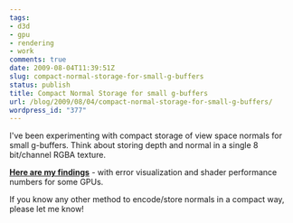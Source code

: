 ```yaml
---
tags:
- d3d
- gpu
- rendering
- work
comments: true
date: 2009-08-04T11:39:51Z
slug: compact-normal-storage-for-small-g-buffers
status: publish
title: Compact Normal Storage for small g-buffers
url: /blog/2009/08/04/compact-normal-storage-for-small-g-buffers/
wordpress_id: "377"
---
```


I've been experimenting with compact storage of view space normals for small g-buffers. Think about storing depth and normal in a single 8 bit/channel RGBA texture.

[**Here are my findings**](http://aras-p.info/texts/CompactNormalStorage.html) - with error visualization and shader performance numbers for some GPUs.

If you know any other method to encode/store normals in a compact way, please let me know!
